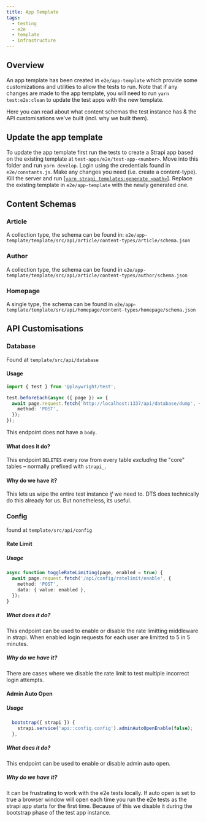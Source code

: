 ```yaml
---
title: App Template
tags:
  - testing
  - e2e
  - template
  - infrastructure
---
```


## Overview

An app template has been created in `e2e/app-template` which provide some customizations and utilities to allow the tests to run. Note that if any changes are made to the app template, you will need to run `yarn test:e2e:clean` to update the test apps with the new template.

Here you can read about what content schemas the test instance has & the API customisations we've built (incl. why we built them).

## Update the app template

To update the app template first run the tests to create a Strapi app based on the existing template at `test-apps/e2e/test-app-<number>`. Move into this folder and run `yarn develop`. Login using the credentials found in `e2e/constants.js`. Make any changes you need (i.e. create a content-type). Kill the server and run [[`yarn strapi templates:generate <path>`]](https://docs.strapi.io/dev-docs/cli#strapi-templatesgenerate). Replace the existing template in `e2e/app-template` with the newly generated one.

## Content Schemas

### Article

A collection type, the schema can be found in: `e2e/app-template/template/src/api/article/content-types/article/schema.json`

### Author

A collection type, the schema can be found in `e2e/app-template/template/src/api/article/content-types/author/schema.json`

### Homepage

A single type, the schema can be found in `e2e/app-template/template/src/api/homepage/content-types/homepage/schema.json`

## API Customisations

### Database

Found at `template/src/api/database`

#### Usage

```ts
import { test } from '@playwright/test';

test.beforeEach(async ({ page }) => {
  await page.request.fetch('http://localhost:1337/api/database/dump', {
    method: 'POST',
  });
});
```

This endpoint does not have a `body`.

#### What does it do?

This endpoint `DELETES` every row from every table _excluding_ the "core" tables – normally prefixed with `strapi_`.

#### Why do we have it?

This lets us wipe the entire test instance _if_ we need to. DTS does technically
do this already for us. But nonetheless, its useful.

### Config

found at `template/src/api/config`

#### Rate Limit

##### Usage

```ts
async function toggleRateLimiting(page, enabled = true) {
  await page.request.fetch('/api/config/ratelimit/enable', {
    method: 'POST',
    data: { value: enabled },
  });
}
```

##### What does it do?

This endpoint can be used to enable or disable the rate limitting middleware in
strapi. When enabled login requests for each user are limitted to 5 in 5 minutes.

##### Why do we have it?

There are cases where we disable the rate limit to test multiple incorrect login
attempts.

#### Admin Auto Open

##### Usage

```ts
  bootstrap({ strapi }) {
    strapi.service('api::config.config').adminAutoOpenEnable(false);
  },
```

##### What does it do?

This endpoint can be used to enable or disable admin auto open.

##### Why do we have it?

It can be frustrating to work with the e2e tests locally. If auto open is set to
true a browser window will open each time you run the e2e tests as the strapi
app starts for the first time. Because of this we disable it during the
bootstrap phase of the test app instance.

